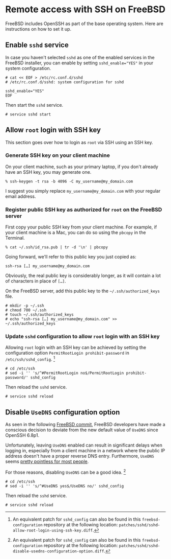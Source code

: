 # Remote access with SSH on FreeBSD

FreeBSD includes OpenSSH as part of the base operating system. Here are instructions on how to set it up.

## Enable `sshd` service

In case you haven't selected `sshd` as one of the enabled services in the FreeBSD installer, you can enable by setting `sshd_enable="YES"` in your system configuration.

```console
# cat << EOF > /etc/rc.conf.d/sshd
# /etc/rc.conf.d/sshd: system configuration for sshd

sshd_enable="YES"
EOF
```

Then start the `sshd` service.

```console
# service sshd start
```

## Allow `root` login with SSH key

This section goes over how to login as `root` via SSH using an SSH key.

### Generate SSH key on your client machine

On your client machine, such as your primary laptop, if you don't already have an SSH key, you may generate one.

```console
% ssh-keygen -t rsa -b 4096 -C my_username@my_domain.com
```

I suggest you simply replace `my_username@my_domain.com` with your regular email address.

### Register public SSH key as authorized for `root` on the FreeBSD server

First copy your public SSH key from your client machine. For example, if your client machine is a Mac, you can do so using the `pbcopy` in the Terminal.

```console
% cat ~/.ssh/id_rsa.pub | tr -d '\n' | pbcopy
```

Going forward, we'll refer to this public key you just copied as:

```
ssh-rsa […] my_username@my_domain.com
```

Obviously, the real public key is considerably longer, as it will contain a lot of characters in place of `[…]`.

On the FreeBSD server, add this public key to the `~/.ssh/authorized_keys` file.

```console
# mkdir -p ~/.ssh
# chmod 700 ~/.ssh
# touch ~/.ssh/authorized_keys
# echo "ssh-rsa […] my_username@my_domain.com" >> ~/.ssh/authorized_keys
```

### Update `sshd` configuration to allow `root` login with an SSH key

Allowing `root` login with an SSH key can be achieved by setting the configuration option `PermitRootLogin prohibit-password` in `/etc/ssh/sshd_config`. [^1]

```console
# cd /etc/ssh
# sed -i '' 's/^#PermitRootLogin no$/PermitRootLogin prohibit-password/' sshd_config
```

[^1]: An equivalent patch for `sshd_config` can also be found in this `freebsd-configuration` repository at the following location: `patches/sshd/sshd-allow-root-login-using-ssh-key.diff`.

Then reload the `sshd` service.

```console
# service sshd reload
```


## Disable `UseDNS` configuration option

As seen in the following [FreeBSD commit](https://svnweb.freebsd.org/base?view=revision&revision=294909), FreeBSD developers have made a conscious decision to deviate from the new default value of `UseDNS` since OpenSSH 6.8p1.

Unfortunately, leaving `UseDNS` enabled can result in significant delays when logging in, especially from a client machine in a network where the public IP address doesn't have a proper reverse DNS entry. Furthermore, `UseDNS` seems [pretty pointless for most people](http://unix.stackexchange.com/questions/56941/what-is-the-point-of-sshd-usedns-option#answer-56947).

For those reasons, disabling `UseDNS` can be a good idea. [^2]

[^2]: An equivalent patch for `sshd_config` can also be found in this `freebsd-configuration` repository at the following location: `patches/sshd/sshd-disable-usedns-configuration-option.diff`.

```console
# cd /etc/ssh
# sed -i '' 's/^#UseDNS yes$/UseDNS no/' sshd_config
```

Then reload the `sshd` service.

```console
# service sshd reload
```